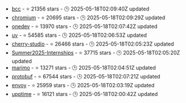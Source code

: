 - [bcc](https://github.com/iovisor/bcc) - ⭐ 21356 stars - 🕒 2025-05-18T02:09:40Z updated
- [chromium](https://github.com/chromium/chromium) - ⭐ 20695 stars - 🕒 2025-05-18T02:09:29Z updated
- [onedev](https://github.com/theonedev/onedev) - ⭐ 13970 stars - 🕒 2025-05-18T02:07:42Z updated
- [uv](https://github.com/astral-sh/uv) - ⭐ 54585 stars - 🕒 2025-05-18T02:06:53Z updated
- [cherry-studio](https://github.com/CherryHQ/cherry-studio) - ⭐ 26466 stars - 🕒 2025-05-18T02:05:23Z updated
- [Summer2025-Internships](https://github.com/SimplifyJobs/Summer2025-Internships) - ⭐ 37715 stars - 🕒 2025-05-18T02:05:20Z updated
- [marimo](https://github.com/marimo-team/marimo) - ⭐ 13271 stars - 🕒 2025-05-18T02:04:51Z updated
- [protobuf](https://github.com/protocolbuffers/protobuf) - ⭐ 67544 stars - 🕒 2025-05-18T02:07:21Z updated
- [envoy](https://github.com/envoyproxy/envoy) - ⭐ 25959 stars - 🕒 2025-05-18T02:03:19Z updated
- [upptime](https://github.com/upptime/upptime) - ⭐ 16121 stars - 🕒 2025-05-18T02:00:42Z updated
